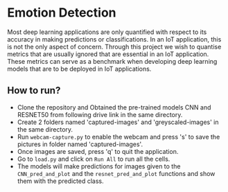 # Emotion Detection

Most deep learning applications are only quantified with respect to its accuracy in making predictions or classifications. In an IoT application, this is not the only aspect of concern. Through this project we wish to quantise metrics that are usually ignored that are essential in an IoT application. These metrics can serve as a benchmark when developing deep learning models that are to be deployed in IoT applications.

## How to run?

- Clone the repository and Obtained the pre-trained models CNN and RESNET50 from following drive link in the same directory.
- Create 2 folders named 'captured-images' and 'greyscaled-images' in the same directory.
- Run ```webcam-capture.py``` to enable the webcam and press 's' to save the pictures in folder named 'captured-images'.
- Once images are saved, press 'q' to quit the application.
- Go to ```load.py``` and click on ```Run All``` to run all the cells.
- The models will make predictions for images given to the ```CNN_pred_and_plot``` and the ```resnet_pred_and_plot``` functions and show them with the predicted class.
